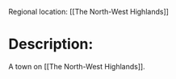 Regional location: [[The North-West Highlands]] 
# Description:
A town on [[The North-West Highlands]].